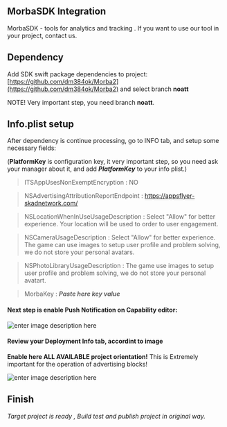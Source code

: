 ## MorbaSDK Integration
MorbaSDK - tools for analytics and tracking .
If you want to use our tool in your project, contact us.

## Dependency 
Add SDK swift package dependencies to project: [https://github.com/dm384ok/Morba2](https://github.com/dm384ok/Morba2) and select branch **noatt**

NOTE! Very important step, you need branch **noatt**.


## Info.plist setup
After dependency is continue processing, go to INFO tab, and setup some necessary fields:

(**PlatformKey** is configuration key, it very important step, so you need ask your manager about it, and add ***PlatformKey*** to your info plist.)

> ITSAppUsesNonExemptEncryption  :  NO

> NSAdvertisingAttributionReportEndpoint : https://appsflyer-skadnetwork.com/

> NSLocationWhenInUseUsageDescription : Select "Allow" for better experience. Your location will be used to order to user engagement.

> NSCameraUsageDescription : Select "Allow" for better experience. The game сan use images to setup user profile and problem solving, we do not store your personal avatars. 

> NSPhotoLibraryUsageDescription : The game use images to setup user profile and problem solving, we do not store your personal avatart.

> MorbaKey : ***Paste here key value***

#### Next step is enable **Push Notification** on Capability editor:

![enter image description here](https://i.imgur.com/bg1UMSz.png)

#### Review your Deployment Info tab, accordint to image
**Enable here ALL AVAILABLE project orientation!** 
This is Extremely important for the operation of advertising blocks!

![enter image description here](https://i.imgur.com/g1HDkvC.png)

## Finish

*Target project is ready , Build test and publish project in original way.*





